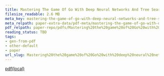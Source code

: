 ```yaml
---
title: Mastering The Game Of Go With Deep Neural Networks And Tree Search
filesize_readable: 2.6 MB
meta_key: mastering-the-game-of-go-with-deep-neural-networks-and-tree-search
meta_relpath: paper-extra-data/pdf-meta/mastering-the-game-of-go-with-deep-neural-networks-and-tree-search.yaml
pdf_relpath: paper-repo/pdfs/Mastering%20the%20game%20of%20Go%20with%20deep%20neural%20networks%20and%20tree%20search.pdf
reading_status: TBD
tags:
- gen-from-pdf
- other-default
- paper
url_slug: Mastering%20the%20game%20of%20Go%20with%20deep%20neural%20networks%20and%20tree%20search
---
```


[pdf(local)](../../paper-repo/pdfs/Mastering%20the%20game%20of%20Go%20with%20deep%20neural%20networks%20and%20tree%20search.pdf)
